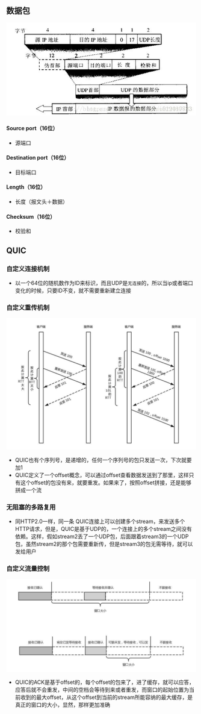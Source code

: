 ## 数据包
![image](3.udp.assets/12622)

#### Source port（16位）
- 源端口

#### Destination port（16位）
- 目标端口

#### Length（16位）
- 长度（报文头＋数据）

#### Checksum（16位）
- 校验和

## QUIC

### 自定义连接机制
- 以一个64位的随机数作为ID来标识，而且UDP是`无连接`的，所以当ip或者端口变化的时候，只要ID不变，就不需要重新建立连接

### 自定义重传机制
![image](3.udp.assets/12624)
- QUIC也有个序列号，是递增的，任何一个序列号的包只发送一次，下次就要加1
- QUIC定义了一个offset概念，可以通过offset查看数据发送到了那里，这样只有这个offset的包没有来，就要重发。如果来了，按照offset拼接，还是能够拼成一个流

### 无阻塞的多路复用
- 同HTTP2.0一样，同一条 QUIC连接上可以创建多个stream，来发送多个HTTP请求，但是，QUIC是基于UDP的，一个连接上的多个stream之间没有依赖。这样，假如stream2丢了一个UDP包，后面跟着stream3的一个UDP包，虽然stream2的那个包需要重新传，但是stream3的包无需等待，就可以发给用户

### 自定义流量控制
![image](3.udp.assets/12626)
- QUIC的ACK是基于offset的，每个offset的包来了，进了缓存，就可以应答，应答后就不会重发，中间的空档会等待到来或者重发，而窗口的起始位置为当前收到的最大offset，从这个offset到当前的stream所能容纳的最大缓存，是真正的窗口的大小，显然，那样更加准确
